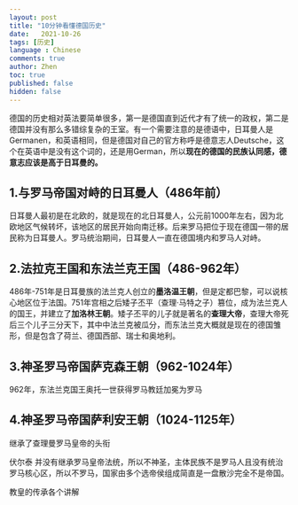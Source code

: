 ```yaml
---
layout: post
title: "10分钟看懂德国历史"
date:   2021-10-26
tags: [历史]
language : Chinese
comments: true
author: Zhen
toc: true
published: false
hidden: false
---
```

德国的历史相对英法要简单很多，第一是德国直到近代才有了统一的政权，第二是德国并没有那么多错综复杂的王室。有一个需要注意的是德语中，日耳曼人是Germanen，和英语相同，但是德国对自己的官方称呼是德意志人Deutsche，这个在英语中是没有这个词的，还是用German，所以**现在的德国的民族认同感，德意志应该是高于日耳曼的。**
<!-- more -->
## 1.与罗马帝国对峙的日耳曼人（486年前）
日耳曼人最初是在北欧的，就是现在的北日耳曼人，公元前1000年左右，因为北欧地区气候转坏，该地区的居民开始向南迁移。后来罗马把位于现在德国一带的居民称为日耳曼人。罗马统治期间，日耳曼人一直在德国境内和罗马人对峙。

## 2.法拉克王国和东法兰克王国（486-962年）
486年-751年是日耳曼族的法兰克人创立的**墨洛温王朝**，但是定都巴黎，可以说核心地区位于法国。751年宫相之后矮子丕平（查理·马特之子）篡位，成为法兰克人的国王，并建立了**加洛林王朝**。矮子丕平的儿子就是著名的**查理大帝**，查理大帝死后三个儿子三分天下，其中中法兰克被瓜分，而东法兰克大概就是现在的德国雏形，但是包含了荷兰、德国西部、瑞士和奥地利。

## 3.神圣罗马帝国萨克森王朝（962-1024年）
962年，东法兰克国王奥托一世获得罗马教廷加冕为罗马


## 4.神圣罗马帝国萨利安王朝（1024-1125年）


继承了查理曼罗马皇帝的头衔


伏尔泰
并没有继承罗马皇帝法统，所以不神圣，主体民族不是罗马人且没有统治罗马核心区，所以不罗马，国家由多个选帝侯组成简直是一盘散沙完全不是帝国。

教皇的传承各个讲解
<!--stackedit_data:
eyJoaXN0b3J5IjpbNjgzOTkzNDUyLDEwNDgxMjkwMTddfQ==
-->